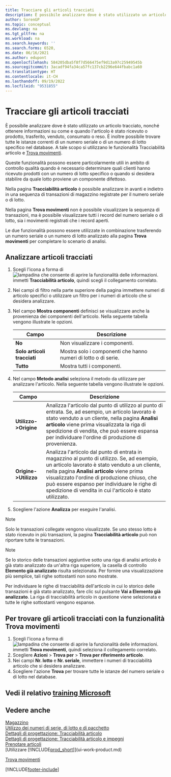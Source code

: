 ```yaml
---
title: Tracciare gli articoli tracciati
description: È possibile analizzare dove è stato utilizzato un articolo tracciato, nonché ottenere informazioni su come e quando l'articolo è stato ricevuto, prodotto o reso con le funzionalità Tracciabilità articolo e Trova movimenti.
author: SorenGP
ms.topic: conceptual
ms.devlang: na
ms.tgt_pltfrm: na
ms.workload: na
ms.search.keywords: ''
ms.search.forms: 6520,
ms.date: 06/16/2021
ms.author: edupont
ms.openlocfilehash: 584205dba5f8f7d566475ef9d13a97c25949545b
ms.sourcegitcommit: 3acadf94fa34ca57fc137cb2296e644fbabc1a60
ms.translationtype: HT
ms.contentlocale: it-CH
ms.lasthandoff: 09/19/2022
ms.locfileid: "9531855"
---
```

# <a name="trace-item-tracked-items"></a>Tracciare gli articoli tracciati

È possibile analizzare dove è stato utilizzato un articolo tracciato, nonché ottenere informazioni su come e quando l'articolo è stato ricevuto o prodotto, trasferito, venduto, consumato o reso. È inoltre possibile trovare tutte le istanze correnti di un numero seriale o di un numero di lotto specifico nel database. A tale scopo si utilizzano le funzionalità Tracciabilità articolo e [Trova movimenti](ui-find-entries.md).  

Queste funzionalità possono essere particolarmente utili in ambito di controllo qualità quando è necessario determinare quali clienti hanno ricevuto prodotti con un numero di lotto specifico o quando si desidera stabilire da quale lotto proviene un componente difettoso.  

 Nella pagina **Tracciabilità articolo** è possibile analizzare in avanti e indietro in una sequenza di transazioni di magazzino registrate per il numero seriale o di lotto.  

 Nella pagina **Trova movimenti** non è possibile visualizzare la sequenza di transazioni, ma è possibile visualizzare tutti i record del numero seriale o di lotto, sia i movimenti registrati che i record aperti.  

 Le due funzionalità possono essere utilizzate in combinazione trasferendo un numero seriale o un numero di lotto analizzato alla pagina **Trova movimenti** per completare lo scenario di analisi. <!-- For more information, see [Walkthrough: Tracing Serial-Lot Numbers](walkthrough-tracing-serial-lot-numbers.md).   -->

## <a name="to-trace-item-tracked-items"></a>Analizzare articoli tracciati  

1.  Scegli l'icona a forma di ![lampadina che consente di aprire la funzionalità delle informazioni.](media/ui-search/search_small.png "Dimmi cosa vuoi fare") immetti **Tracciabilità articolo**, quindi scegli il collegamento correlato.  
2.  Nei campi di filtro nella parte superiore della pagina immettere numeri di articolo specifici o utilizzare un filtro per i numeri di articolo che si desidera analizzare.  
3.  Nel campo **Mostra componenti** definisci se visualizzare anche la provenienza dei componenti dell'articolo. Nella seguente tabella vengono illustrate le opzioni.  

    |Campo|Descrizione|  
    |----------------------------------|---------------------------------------|  
    |**No**|Non visualizzare i componenti.|  
    |**Solo articoli tracciati**|Mostra solo i componenti che hanno numeri di lotto o di serie.|  
    |**Tutto**|Mostra tutti i componenti.|  

4.  Nel campo **Metodo analisi** seleziona il metodo da utilizzare per analizzare l'articolo. Nella seguente tabella vengono illustrate le opzioni.  

    |Campo|Descrizione|  
    |----------------------------------|---------------------------------------|  
    |**Utilizzo->Origine**|Analizza l'articolo dal punto di utilizzo al punto di entrata. Se, ad esempio, un articolo lavorato è stato venduto a un cliente, nella pagina **Analisi articolo** viene prima visualizzata la riga di spedizione di vendita, che può essere espansa per individuare l'ordine di produzione di provenienza.|  
    |**Origine->Utilizzo**|Analizza l'articolo dal punto di entrata in magazzino al punto di utilizzo. Se, ad esempio, un articolo lavorato è stato venduto a un cliente, nella pagina **Analisi articolo** viene prima visualizzato l'ordine di produzione chiuso, che può essere espanso per individuare le righe di spedizione di vendita in cui l'articolo è stato utilizzato.|  

5.  Scegliere l'azione **Analizza** per eseguire l'analisi.  

> [!NOTE]  
>  Solo le transazioni collegate vengono visualizzate. Se uno stesso lotto è stato ricevuto in più transazioni, la pagina **Tracciabilità articolo** può non riportare tutte le transazioni.   

> [!NOTE]  
>  Se lo storico delle transazioni aggiuntive sotto una riga di analisi articolo è già stato analizzato da un'altra riga superiore, la casella di controllo **Elemento già analizzato** risulta selezionata. Per fornire una visualizzazione più semplice, tali righe sottostanti non sono mostrate.  
>   
>  Per individuare le righe di tracciabilità dell'articolo in cui lo storico delle transazioni è già stato analizzato, fare clic sul pulsante **Vai a Elemento già analizzato**. La riga di tracciabilità articolo in questione viene selezionata e tutte le righe sottostanti vengono espanse.  

## <a name="to-find-item-tracked-items-with-find-entries"></a>Per trovare gli articoli tracciati con la funzionalità Trova movimenti  

1. Scegli l'icona a forma di ![lampadina che consente di aprire la funzionalità delle informazioni.](media/ui-search/search_small.png "Dimmi cosa vuoi fare") immetti **Trova movimenti**, quindi seleziona il collegamento correlato.  
2. Scegliere **Azioni** > **Trova per** > **Trova per riferimento articolo**.
3. Nei campi **Nr. lotto** e **Nr. seriale**, immettere i numeri di tracciabilità articolo che si desidera analizzare.  
4. Scegliere l'azione **Trova** per trovare tutte le istanze del numero seriale o di lotto nel database.  

## <a name="see-related-microsoft-training"></a>Vedi il relativo [training Microsoft](/training/modules/prepare-item-tracking/)

## <a name="see-also"></a>Vedere anche

[Magazzino](inventory-manage-inventory.md)  
[Utilizzo dei numeri di serie, di lotto e di pacchetto](inventory-how-work-item-tracking.md)  
[Dettagli di progettazione: Tracciabilità articolo](design-details-item-tracking.md)  
[Dettagli di progettazione: Tracciabilità articolo e impegni](design-details-item-tracking-and-reservations.md)  
[Prenotare articoli](inventory-how-to-reserve-items.md)  
[Utilizzare [!INCLUDE[prod_short](includes/prod_short.md)]](ui-work-product.md)  
<!-- [Walkthrough: Tracing Serial-Lot Numbers](walkthrough-tracing-serial-lot-numbers.md)   -->
[Trova movimenti](ui-find-entries.md)  


[!INCLUDE[footer-include](includes/footer-banner.md)]
